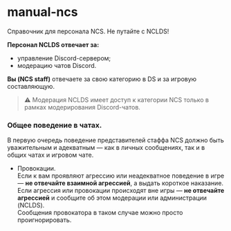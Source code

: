 # manual-ncs
Справочник для персонала NCS.
Не путайте с NCLDS!

**Персонал NCLDS отвечает за:**
- управление Discord-сервером;
- модерацию чатов Discord.

**Вы (NCS staff)** отвечаете за свою категорию в DS и за игровую составляющую.  
> ⚠️ Модерация NCLDS имеет доступ к категории NCS только в рамках модерирования Discord-чатов.

### Общее поведение в чатах.  
В первую очередь поведение представителей стаффа NCS должно быть уважительным и адекватным — как в личных сообщениях, так и в общих чатах и игровом чате.

- Провокации.    
Если к вам проявляют агрессию или неадекватное поведение в игре — **не отвечайте взаимной агрессией**, а выдать короткое наказание.    
Если агрессия или провокации происходят вне игры — **не отвечайте агрессией** и сообщите об этом модерации или администрации (NCLDS).    
Сообщения провокатора в таком случае можно просто проигнорировать.  